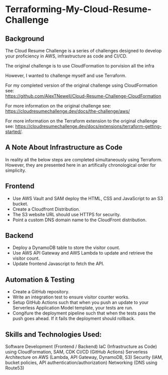 # Terraforming-My-Cloud-Resume-Challenge

## Background
The Cloud Resume Challenge is a series of challenges designed to develop your proficiency in AWS, infrastructure as code and CI/CD.

The original challenge is to use CloudFormation to porvision all the infra

However, I wanted to challenge myself and use Terraform.

For my completed version of the original challenge using CloudFormation see:  
https://github.com/AlexTNewell/Cloud-Resume-Challenge-CloudFormation

For more information on the original challenge see: 
https://cloudresumechallenge.dev/docs/the-challenge/aws/

For more information on the Terraform extension to the original challenge see: 
https://cloudresumechallenge.dev/docs/extensions/terraform-getting-started/.

## A Note About Infrastructure as Code
In reality all the below steps are completed simultaneously using Terraform. However, they are presented here in an artifically chronological order for simplicity. 

## Frontend
- Use AWS Vault and SAM deploy the HTML, CSS and JavaScript to an S3 bucket.
- Create a Cloudfront Distribution.
- The S3 website URL should use HTTPS for security.
- Point a custom DNS domain name to the CloudFront distribution.

## Backend
- Deploy a DynamoDB table to store the visitor count.
- Use AWS API Gateway and AWS Lambda to update and retrieve the visitor count. 
- Update frontend Javascript to fetch the API.

## Automation & Testing
- Create a GitHub repository.
- Write an integration test to ensure visitor counter works.
- Setup GitHub Actions such that when you push an update to your Serverless Application Model template, your tests are run.
- Congifure the deployment pipeline such that when the tests pass the push goes ahead. If it fails the deployment should rollback. 

## Skills and Technologies Used:
Software Development (Frontend / Backend)
IaC (Infrastructure as Code) using CloudFormation, SAM, CDK
CI/CD (GitHub Actions)
Serverless Architecture on AWS (Lambda, API Gateway, DynamoDB, S3)
Security (IAM, bucket policies, API authentication/authorization)
Networking (DNS using Route53)
